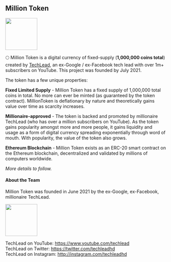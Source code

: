 ## Million Token

<img src="https://raw.githubusercontent.com/techleadhd/milliontoken/gh-pages/coin.png" width="100" height="100">

🌕 Million Token is a digital currency of fixed-supply (**1,000,000 coins total**) created by [TechLead](https://www.youtube.com/techlead), an ex-Google / ex-Facebook tech lead with over 1m+ subscribers on YouTube. This project was founded by July 2021.

The token has a few unique properties:

**Fixed Limited Supply** - Million Token has a fixed supply of 1,000,000 total coins in total. No more can ever be minted (as guaranteed by the token contract). MillionToken is deflationary by nature and theoretically gains value over time as scarcity increases.

**Millionaire-approved** - The token is backed and promoted by millionaire TechLead (who has over a million subscribers on YouTube). As the token gains popularity amongst more and more people, it gains liquidity and usage as a form of digital currency spreading exponentially through word of mouth. With popularity, the value of the token also grows.

**Ethereum Blockchain** - Million Token exists as an ERC-20 smart contract on the Ethereum blockchain, decentralized and validated by millions of computers worldwide.

*More details to follow.*
  
#### About the Team
Million Token was founded in June 2021 by the ex-Google, ex-Facebook, millionaire TechLead.

<img src="https://raw.githubusercontent.com/techleadhd/milliontoken/gh-pages/avatar.png" width="100" height="100">
  
TechLead on YouTube: https://www.youtube.com/techlead <BR>
TechLead on Twitter: https://twitter.com/techleadhd <BR>
TechLead on Instagram: http://instagram.com/techleadhd <BR>
